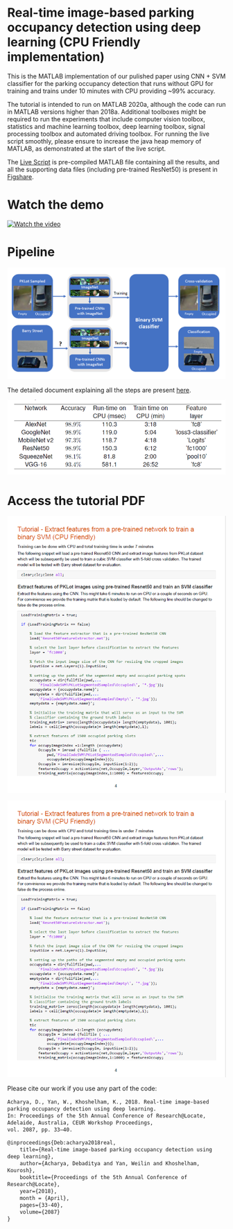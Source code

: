 # Real-time image-based parking occupancy detection using deep learning (CPU Friendly implementation)
This is the MATLAB implementation of our pulished paper using CNN + SVM classifier for the parking occupancy detection that runs without GPU for training and trains under 10 minutes with CPU providing ~99% accuracy. 

The tutorial is intended to run on MATLAB 2020a, although the code can run in MATLAB versions higher than 2018a. Additional toolboxes might be required to run the experiments that include computer vision toolbox, statistics and machine learning toolbox, deep learning toolbox, signal processing toolbox and automated driving toolbox. For running the live script smoothly, please ensure to increase the java heap memory of MATLAB, as demonstrated at the start of the live script.

The [Live Script](https://github.com/debaditya-unimelb/real-time-car-parking-occupancy/blob/master/CNNSVMTutorial.mlx) is pre-compiled MATLAB file containing all the results, and all the supporting data files (including pre-trained ResNet50) is present in [Figshare](https://melbourne.figshare.com/articles/dataset/MATLABCodeCNNSVM_zip/12978932).

# Watch the demo

[![Watch the video](https://img.youtube.com/vi/Ft94ypd4HxE/maxresdefault.jpg)](https://youtu.be/Ft94ypd4HxE)

# Pipeline

[![Watch the video](https://github.com/debaditya-unimelb/real-time-car-parking-occupancy/blob/master/pipeline.png)](https://github.com/debaditya-unimelb/real-time-car-parking-occupancy/blob/master/pipeline.png)

The detailed document explaining all the steps are present [here]().

[![Watch the video](https://github.com/debaditya-unimelb/real-time-car-parking-occupancy/blob/master/benchmarks.png)](https://github.com/debaditya-unimelb/real-time-car-parking-occupancy/blob/master/benchmarks.png)

# Access the tutorial PDF
<p align="center">
  <img src="https://github.com/debaditya-unimelb/real-time-car-parking-occupancy/blob/master/TutorialThumbnail.png">
</p>

[![Watch the video](https://github.com/debaditya-unimelb/real-time-car-parking-occupancy/blob/master/TutorialThumbnail.png)](https://github.com/debaditya-unimelb/real-time-car-parking-occupancy/blob/master/CNNSVMTutorial.pdf)

Please cite our work if you use any part of the code:
```
Acharya, D., Yan, W., Khoshelham, K., 2018. Real-time image-based parking occupancy detection using deep learning.
In: Proceedings of the 5th Annual Conference of Research@Locate, Adelaide, Australia, CEUR Workshop Proceedings, 
vol. 2087, pp. 33–40. 

```
```
@inproceedings{Deb:acharya2018real,
	title={Real-time image-based parking occupancy detection using deep learning},
	author={Acharya, Debaditya and Yan, Weilin and Khoshelham, Kourosh},
	booktitle={Proceedings of the 5th Annual Conference of Research@Locate}, 
	year={2018},
	month = {April},
	pages={33-40},
	volume={2087}
}
```
